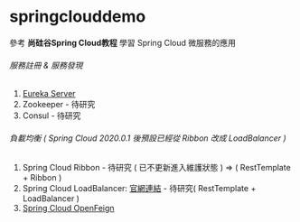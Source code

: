 # springclouddemo

參考 **尚硅谷Spring Cloud教程** 學習 Spring Cloud 微服務的應用

###### 服務註冊 & 服務發現 <br>
1. [Eureka Server](https://github.com/oscar51011/springclouddemo/tree/master/eureka-server) <br>
2. Zookeeper - 待研究
3. Consul - 待研究

###### 負載均衡 ( Spring Cloud 2020.0.1 後預設已經從 Ribbon 改成 LoadBalancer )
1. Spring Cloud Ribbon - 待研究 ( 已不更新進入維護狀態 ) => ( RestTemplate + Ribbon )
2. Spring Cloud LoadBalancer: [官網連結](https://docs.spring.io/spring-cloud-commons/docs/current/reference/html/#spring-cloud-loadbalancer) - 待研究( RestTemplate + LoadBalancer )
3. [Spring Cloud OpenFeign](https://github.com/oscar51011/springclouddemo/tree/master/order-openFeign)

